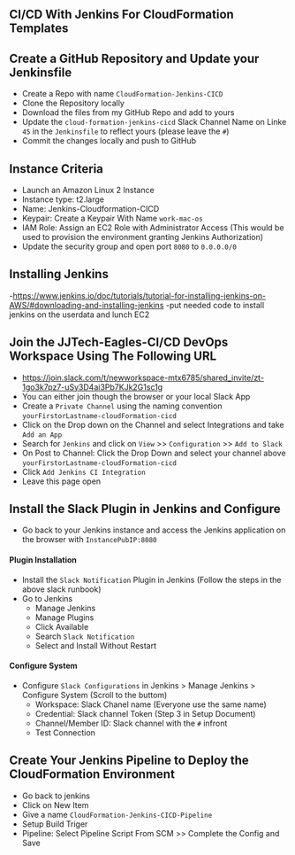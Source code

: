 ## CI/CD With Jenkins For CloudFormation Templates

## Create a GitHub Repository and Update your Jenkinsfile
- Create a Repo with name `CloudFormation-Jenkins-CICD`
- Clone the Repository locally
- Download the files from my GitHub Repo and add to yours
- Update the `cloud-formation-jenkins-cicd` Slack Channel Name on Linke `45` in the `Jenkinsfile` to reflect yours (please leave the `#`)
- Commit the changes locally and push to GitHub

## Instance Criteria
- Launch an Amazon Linux 2 Instance
- Instance type: t2.large
- Name: Jenkins-Cloudformation-CICD
- Keypair: Create a Keypair With Name `work-mac-os`
- IAM Role: Assign an EC2 Role with Administrator Access (This would be used to provision the environment granting Jenkins Authorization)
- Update the security group and open port `8080` to `0.0.0.0/0`

## Installing Jenkins
-https://www.jenkins.io/doc/tutorials/tutorial-for-installing-jenkins-on-AWS/#downloading-and-installing-jenkins
-put needed code to install jenkins on the userdata and lunch EC2

## Join the JJTech-Eagles-CI/CD DevOps Workspace Using The Following URL
- https://join.slack.com/t/newworkspace-mtx6785/shared_invite/zt-1go3k7pz7-uSy3D4ai3Pb7KJk2G1sc1g
- You can either join though the browser or your local Slack App
- Create a `Private Channel` using the naming convention `yourFirstorLastname-cloudFormation-cicd`
- Click on the Drop down on the Channel and select Integrations and take `Add an App`
- Search for `Jenkins` and click on `View` >> `Configuration` >> `Add to Slack` 
- On Post to Channel: Click the Drop Down and select your channel above `yourFirstorLastname-cloudFormation-cicd`
- Click `Add Jenkins CI Integration`
- Leave this page open

## Install the Slack Plugin in Jenkins and Configure 
- Go back to your Jenkins instance and access the Jenkins application on the browser with `InstancePubIP:8080`
#### Plugin Installation
- Install the `Slack Notification` Plugin in Jenkins (Follow the steps in the above slack runbook)
- Go to Jenkins
    - Manage Jenkins
    - Manage Plugins
    - Click Available
    - Search `Slack Notification`
    - Select and Install Without Restart

#### Configure System
- Configure `Slack Configurations` in Jenkins > Manage Jenkins > Configure System (Scroll to the buttom)
  - Workspace: Slack Chanel name (Everyone use the same name)
  - Credential: Slack channel Token (Step 3 in Setup Document)
  - Channel/Member ID: Slack channel with the `#` infront
  - Test Connection

## Create Your Jenkins Pipeline to Deploy the CloudFormation Environment
- Go back to jenkins 
- Click on New Item
- Give a name `CloudFormation-Jenkins-CICD-Pipeline`
- Setup Build Triger
- Pipeline: Select Pipeline Script From SCM >> Complete the Config and Save

